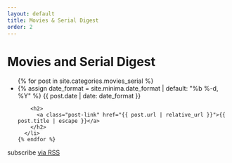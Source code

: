 ```yaml
---
layout: default
title: Movies & Serial Digest
order: 2
---
```


<div class="home">

  <h1 class="page-heading">Movies and Serial Digest</h1>
  <ul class="post-list">
    {% for post in site.categories.movies_serial %}
      <li>
        {% assign date_format = site.minima.date_format | default: "%b %-d, %Y" %}
        <span class="post-meta">{{ post.date | date: date_format }}</span>

        <h2>
          <a class="post-link" href="{{ post.url | relative_url }}">{{ post.title | escape }}</a>
        </h2>
      </li>
    {% endfor %}
  </ul>

  <p class="rss-subscribe">subscribe <a href="{{ "/feed.xml" | relative_url }}">via RSS</a></p>

</div>
